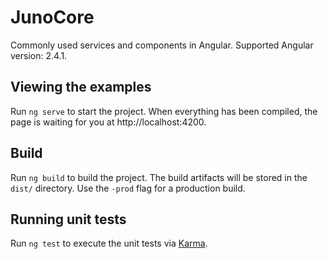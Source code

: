 # JunoCore

Commonly used services and components in Angular. Supported Angular version: 2.4.1.

## Viewing the examples

Run `ng serve` to start the project. When everything has been compiled, the page is waiting for you at http://localhost:4200.

## Build

Run `ng build` to build the project. The build artifacts will be stored in the `dist/` directory. Use the `-prod` flag for a production build.

## Running unit tests

Run `ng test` to execute the unit tests via [Karma](https://karma-runner.github.io).